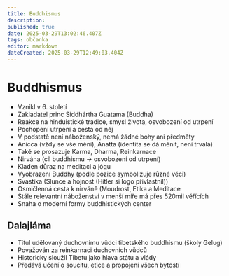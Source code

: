 ```yaml
---
title: Buddhismus
description: 
published: true
date: 2025-03-29T13:02:46.407Z
tags: občanka
editor: markdown
dateCreated: 2025-03-29T12:49:03.404Z
---
```


# Buddhismus
- Vznikl v 6. století
- Zakladatel princ Siddhártha Guatama (Buddha)
- Reakce na hinduistické tradice, smysl života, osvobození od utrpení
- Pochopení utrpení a cesta od něj
- V podstatě není náboženský, nemá žádné bohy ani předměty
- Anicca (vždy se vše mění), Anatta (identita se dá měnit, není trvalá)
- Také se prosazuje Karma, Dharma, Reinkarnace
- Nirvána (cíl buddhismu -> osvobození od utrpení)
- Kladen důraz na meditaci a jógu
- Vyobrazení Buddhy (podle pozice symbolizuje různé věci)
- Svastika (Slunce a hojnost (Hitler si logo přivlastnil))
- Osmičlenná cesta k nirváně (Moudrost, Etika a Meditace
- Stále relevantní náboženství v menší míře má přes 520mil věřících
- Snaha o moderní formy buddhistických center

## Dalajláma
- Titul udělovaný duchovnímu vůdci tibetského buddhismu (školy Gelug)
- Považován za reinkarnaci duchovních vůdců
- Historicky sloužil Tibetu jako hlava státu a vlády
- Předává učení o soucitu, etice a propojení všech bytostí